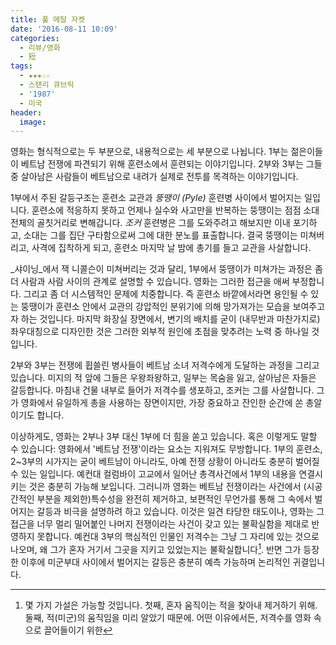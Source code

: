 ```yaml
---
title: 풀 메탈 자켓
date: '2016-08-11 10:09'
categories:
  - 리뷰/영화
  - 短
tags:
  - ★★★☆☆
  - 스탠리 큐브릭
  - '1987'
  - 미국
header:
  image:
---
```


영화는 형식적으로는 두 부분으로, 내용적으로는 세 부분으로 나뉩니다. 1부는 젊은이들이 베트남 전쟁에 파견되기 위해 훈련소에서 훈련되는 이야기입니다. 2부와 3부는 그들 중 살아남은 사람들이 베트남으로 내려가 실제로 전투를 목격하는 이야기입니다.

1부에서 주된 갈등구조는 훈련소 교관과 _뚱땡이 (Pyle)_ 훈련병 사이에서 벌어지는 일입니다. 훈련소에 적응하지 못하고 언제나 실수와 사고만을 반복하는 뚱땡이는 점점 소대 전체의 골칫거리로 변해갑니다. _조커_ 훈련병은 그를 도와주려고 해보지만 이내 포기하고, 소대는 그를 집단 구타함으로써 그에 대한 분노를 표출합니다. 결국 뚱땡이는 미쳐버리고, 사격에 집착하게 되고, 훈련소 마지막 날 밤에 총기를 들고 교관을 사살합니다.

_샤이닝_에서 잭 니콜슨이 미쳐버리는 것과 달리, 1부에서 뚱땡이가 미쳐가는 과정은 좀 더 사람과 사람 사이의 관계로 설명할 수 있습니다. 영화는 그러한 접근을 애써 부정합니다. 그리고 좀 더 시스템적인 문제에 치중합니다. 즉 훈련소 바깥에서라면 용인될 수 있는 뚱땡이가 훈련소 안에서 교관의 강압적인 분위기에 의해 망가져가는 모습을 보여주고자 하는 것입니다. 마지막 화장실 장면에서, 변기의 배치를 굳이 (내무반과 마찬가지로) 좌우대칭으로 디자인한 것은 그러한 외부적 원인에 초점을 맞추려는 노력 중 하나일 것입니다.

2부와 3부는 전쟁에 휩쓸린 병사들이 베트남 소녀 저격수에게 도달하는 과정을 그리고 있습니다. 미지의 적 앞에 그들은 우왕좌왕하고, 일부는 목숨을 잃고, 살아남은 자들은 갈등합니다. 마침내 건물 내부로 들어가 저격수를 생포하고, 조커는 그를 사살합니다. 그가 영화에서 유일하게 총을 사용하는 장면이지만, 가장 중요하고 잔인한 순간에 쏜 총알이기도 합니다.

이상하게도, 영화는 2부나 3부 대신 1부에 더 힘을 쏟고 있습니다. 혹은 이렇게도 말할 수 있습니다: 영화에서 '베트남 전쟁'이라는 요소는 지워져도 무방합니다. 1부의 훈련소, 2~3부의 시가지는 굳이 베트남이 아니라도, 아예 전쟁 상황이 아니라도 충분히 벌어질 수 있는 일입니다. 예컨대 컬럼바이 고교에서 일어난 총격사건에서 1부의 내용을 연결시키는 것은 충분히 가능해 보입니다. 그러니까 영화는 베트남 전쟁이라는 사건에서 (시공간적인 부분을 제외한)특수성을 완전히 제거하고, 보편적인 무언가를 통해 그 속에서 벌어지는 갈등과 비극을 설명하려 하고 있습니다. 이것은 일견 타당한 태도이나, 영화는 그 접근을 너무 멀리 밀어붙인 나머지 전쟁이라는 사건이 갖고 있는 불확실함을 제대로 반영하지 못합니다. 예컨대 3부의 핵심적인 인물인 저격수는 그냥 그 자리에 있는 것으로 나오며, 왜 그가 혼자 거기서 그곳을 지키고 있었는지는 불확실합니다[^1]. 반면 그가 등장한 이후에 미군부대 사이에서 벌어지는 갈등은 충분히 예측 가능하며 논리적인 귀결입니다.

[^1]: 몇 가지 가설은 가능할 것입니다. 첫째, 혼자 움직이는 적을 찾아내 제거하기 위해. 둘째, 적(미군)의 움직임을 미리 알았기 때문에. 어떤 이유에서든, 저격수를 영화 속으로 끌어들이기 위한 
